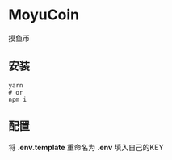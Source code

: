 # MoyuCoin

摸鱼币

## 安装
```shell
yarn 
# or
npm i
```




## 配置

将 **.env.template** 重命名为 **.env**
填入自己的KEY
